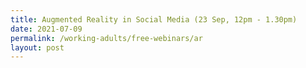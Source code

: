 ```yaml
---
title: Augmented Reality in Social Media (23 Sep, 12pm - 1.30pm)
date: 2021-07-09
permalink: /working-adults/free-webinars/ar
layout: post
---
```





